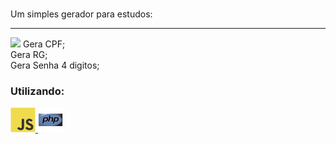 # 
Um simples gerador para estudos:
<hr>
<img src="https://github.com/victorbritodev/geradores-dados/blob/main/intro.png?raw=true">
Gera CPF; <br>
Gera RG;<br>
Gera Senha 4 digitos;<br>

<h3 align="left">Utilizando:</h3>
<p align="left"> <a href="https://developer.mozilla.org/en-US/docs/Web/JavaScript" target="_blank" rel="noreferrer"> <img src="https://raw.githubusercontent.com/devicons/devicon/master/icons/javascript/javascript-original.svg" alt="javascript" width="40" height="40"/> </a> <a href="https://www.php.net" target="_blank" rel="noreferrer"> <img src="https://raw.githubusercontent.com/devicons/devicon/master/icons/php/php-original.svg" alt="php" width="40" height="40"/> </a> </p>

